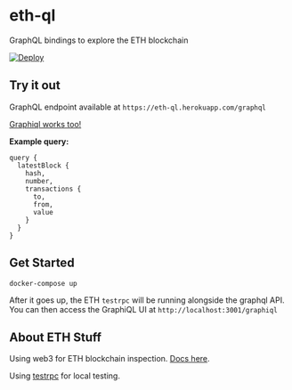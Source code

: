 # eth-ql
GraphQL bindings to explore the ETH blockchain

[![Deploy](https://www.herokucdn.com/deploy/button.svg)](https://heroku.com/deploy)

## Try it out
GraphQL endpoint available at `https://eth-ql.herokuapp.com/graphql`

[Graphiql works too!](https://eth-ql.herokuapp.com/graphiql)

**Example query:**
```
query {
  latestBlock {
    hash,
    number,
    transactions {
      to,
      from,
      value
    }
  }
}
```

## Get Started
`docker-compose up`

After it goes up, the ETH `testrpc` will be running alongside the graphql API.
You can then access the GraphiQL UI at `http://localhost:3001/graphiql`

## About ETH Stuff
Using web3 for ETH blockchain inspection. [Docs here](https://web3js.readthedocs.io/).

Using [testrpc](https://github.com/ethereumjs/testrpc) for local testing.
